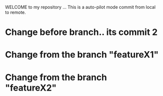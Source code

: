 
WELCOME to my repository ...
This is a auto-pilot mode commit from local to remote.

# Change before branch.. its commit 2

# Change from the branch "featureX1"

# Change from the branch "featureX2"
